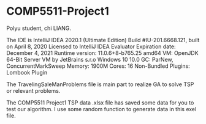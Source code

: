 # COMP5511-Project1
Polyu student, chi LIANG.  
  
The IDE is IntelliJ IDEA 2020.1 (Ultimate Edition)
Build #IU-201.6668.121, built on April 8, 2020
Licensed to IntelliJ IDEA Evaluator
Expiration date: December 4, 2021
Runtime version: 11.0.6+8-b765.25 amd64
VM: OpenJDK 64-Bit Server VM by JetBrains s.r.o
Windows 10 10.0
GC: ParNew, ConcurrentMarkSweep
Memory: 1900M
Cores: 16
Non-Bundled Plugins: Lombook Plugin
  
The TravelingSaleManProblems file is main part to realize GA to solve TSP or relevant problems.  
  
The COMP5511 Project1 TSP data .xlsx file has saved some data for you to test our algorithm. I use some random function to generate data in this exel file.  
